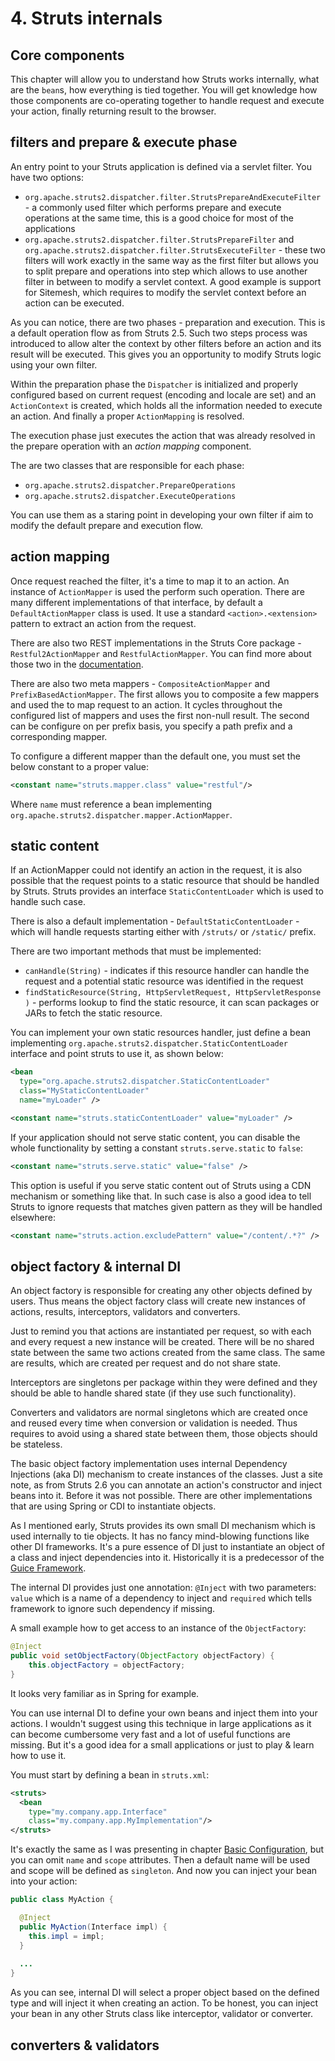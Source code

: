 # 4. Struts internals

## Core components

This chapter will allow you to understand how Struts works internally, what are the `bean`s, how everything is tied together. You will get knowledge how those components are co-operating together to handle request and execute your action, finally returning result to the browser.

## filters and prepare & execute phase

An entry point to your Struts application is defined via a servlet filter. You have two options:

- `org.apache.struts2.dispatcher.filter.StrutsPrepareAndExecuteFilter` - a commonly used filter which performs prepare and execute operations at the same time, this is a good choice for most of the applications
- `org.apache.struts2.dispatcher.filter.StrutsPrepareFilter` and `org.apache.struts2.dispatcher.filter.StrutsExecuteFilter` - these two filters will work exactly in the same way as the first filter but allows you to split prepare and operations into step which allows to use another filter in between to modify a servlet context. A good example is support for Sitemesh, which requires to modify the servlet context before an action can be executed.

As you can notice, there are two phases - preparation and execution. This is a default operation flow as from Struts 2.5. Such two steps process was introduced to allow alter the context by other filters before an action and its result will be executed. This gives you an opportunity to modify Struts logic using your own filter. 

Within the preparation phase the `Dispatcher` is initialized and properly configured based on current request (encoding and locale are set) and an `ActionContext` is created, which holds all the information needed to execute an action. And finally a proper `ActionMapping` is resolved.

The execution phase just executes the action that was already resolved in the prepare operation with an _action mapping_ component.

The are two classes that are responsible for each phase:

- `org.apache.struts2.dispatcher.PrepareOperations`
- `org.apache.struts2.dispatcher.ExecuteOperations`

You can use them as a staring point in developing your own filter if aim to modify the default prepare and execution flow.

## action mapping

Once request reached the filter, it's a time to map it to an action. An instance of `ActionMapper` is used the perform such operation. There are many different implementations of that interface, by default a `DefaultActionMapper` class is used. It use a standard `<action>.<extension>` pattern to extract an action from the request.

There are also two REST implementations in the Struts Core package - `Restful2ActionMapper` and `RestfulActionMapper`. You can find more about those two in the [documentation](https://struts.apache.org/core-developers/action-mapper.html).

There are also two meta mappers - `CompositeActionMapper` and `PrefixBasedActionMapper`. The first allows you to composite a few mappers and used the to map request to an action. It cycles throughout the configured list of mappers and uses the first non-null result. The second can be configure on per prefix basis, you specify a path prefix and a corresponding mapper.

To configure a different mapper than the default one, you must set the below constant to a proper value:

```xml
<constant name="struts.mapper.class" value="restful"/>
```

Where `name` must reference a bean implementing `org.apache.struts2.dispatcher.mapper.ActionMapper`.

## static content

If an ActionMapper could not identify an action in the request, it is also possible that the request points to a static resource that should be handled by Struts. Struts provides an interface `StaticContentLoader` which is used to handle such case.

There is also a default implementation - `DefaultStaticContentLoader` - which will handle requests starting either with `/struts/` or `/static/` prefix.

There are two important methods that must be implemented:

- `canHandle(String)` - indicates if this resource handler can handle the request and a potential static resource was identified in the request
- `findStaticResource(String, HttpServletRequest, HttpServletResponse )` - performs lookup to find the static resource, it can scan packages or JARs to fetch the static resource.

You can implement your own static resources handler, just define a bean implementing `org.apache.struts2.dispatcher.StaticContentLoader` interface and point struts to use it, as shown below:

```xml
<bean 
  type="org.apache.struts2.dispatcher.StaticContentLoader" 
  class="MyStaticContentLoader" 
  name="myLoader" />

<constant name="struts.staticContentLoader" value="myLoader" />
```

If your application should not serve static content, you can disable the whole functionality by setting a constant `struts.serve.static` to `false`:

```xml
<constant name="struts.serve.static" value="false" />
```

This option is useful if you serve static content out of Struts using a CDN mechanism or something like that. In such case is also a good idea to tell Struts to ignore requests that matches given pattern as they will be handled elsewhere:

```xml
<constant name="struts.action.excludePattern" value="/content/.*?" />
```

## object factory & internal DI

An object factory is responsible for creating any other objects defined by users. Thus means the object factory class will create new instances of actions, results, interceptors, validators and converters.

Just to remind you that actions are instantiated per request, so with each and every request a new instance will be created. There will be no shared state between the same two actions created from the same class. The same are results, which are created per request and do not share state.

Interceptors are singletons per package within they were defined and they should be able to handle shared state (if they use such functionality).

Converters and validators are normal singletons which are created once and reused every time when conversion or validation is needed. Thus requires to avoid using a shared state between them, those objects should be stateless.

The basic object factory implementation uses internal Dependency Injections (aka DI) mechanism to create instances of the classes. Just a site note, as from Struts 2.6 you can annotate an action's constructor and inject beans into it. Before it was not possible. There are other implementations that are using Spring or CDI to instantiate objects.

As I mentioned early, Struts provides its own small DI mechanism which is used internally to tie objects. It has no fancy mind-blowing functions like other DI frameworks. It's a pure essence of DI just to instantiate an object of a class and inject dependencies into it. Historically it is a predecessor of the [Guice Framework](https://github.com/google/guice).

The internal DI provides just one annotation: `@Inject` with two parameters: `value` which is a name of a dependency to inject and `required` which tells framework to ignore such dependency if missing.

A small example how to get access to an instance of the `ObjectFactory`:

```java
@Inject
public void setObjectFactory(ObjectFactory objectFactory) {
    this.objectFactory = objectFactory;
}
```

It looks very familiar as in Spring for example.

You can use internal DI to define your own beans and inject them into your actions. I wouldn't suggest using this technique in large applications as it can become cumbersome very fast and a lot of useful functions are missing. But it's a good idea for a small applications or just to play & learn how to use it.

You must start by defining a bean in `struts.xml`:

```xml
<struts>
  <bean 
    type="my.company.app.Interface" 
    class="my.company.app.MyImplementation"/>
</struts>  
```

It's exactly the same as I was presenting in chapter [Basic Configuration](#basic-configuration), but you can omit `name` and `scope` attributes. Then a default name will be used and scope will be defined as `singleton`. And now you can inject your bean into your action:

```java
public class MyAction {

  @Inject
  public MyAction(Interface impl) {
    this.impl = impl;
  }
  
  ...
}
```

As you can see, internal DI will select a proper object based on the defined type and will inject it when creating an action. To be honest, you can inject your bean in any other Struts class like interceptor, validator or converter.

## converters & validators

